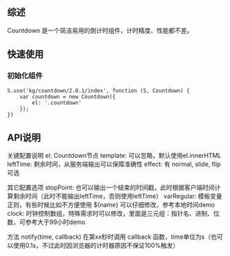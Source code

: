 ## 综述
Countdown 是一个简洁易用的倒计时组件，计时精度、性能都不差。

## 快速使用

### 初始化组件

    S.use('kg/countdown/2.0.1/index', function (S, Countdown) {
        var countdown = new Countdown({
            el: '.countdown'
        });
    })

## API说明

关键配置说明
el: Countdown节点
template: 可以忽略，默认使用el.innerHTML
leftTime: 剩余时间，从服务端输出可以保障准确性
effect: 有 normal, slide, flip 可选

其它配置选项
stopPoint: 也可以输出一个结束的时间戳，此时根据客户端时间计算剩余时间（此时不能输出leftTime，否则使用leftTime）
varRegular: 模板变量正则，有些时候比如不方便使用 ${name} 可以仔细修改，参考本地时间demo
clock: 时钟控制数组，特殊需求时可以修改，里面是三元组：指针名、进制、位数，可参考大于99小时demo

方法
notify(time, callback) 在第xx秒时调用 callback 函数，time单位为s（也可以使用0.1s，不过此时因浏览器的计时器原因不保证100%触发）

